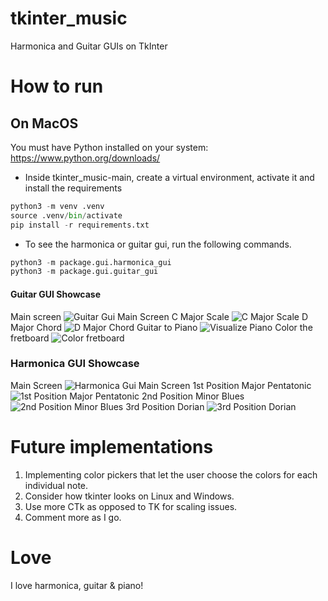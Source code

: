 # tkinter_music
Harmonica and Guitar GUIs on TkInter




# How to run



## On MacOS

You must have Python installed on your system: https://www.python.org/downloads/

- Inside tkinter_music-main, create a virtual environment, activate it and install the requirements

```python
python3 -m venv .venv 
source .venv/bin/activate
pip install -r requirements.txt
```

- To see the harmonica or guitar gui, run the following commands. 

```python
python3 -m package.gui.harmonica_gui
python3 -m package.gui.guitar_gui
```






#### Guitar GUI Showcase
Main screen
![Guitar Gui Main Screen](images/main.png)
C Major Scale
![C Major Scale](images/C_Major.png)
D Major Chord
![D Major Chord](images/D_Major.png)
Guitar to Piano
![Visualize Piano](images/piano.png)
Color the fretboard
![Color fretboard](images/color.png)

### Harmonica GUI Showcase

Main Screen
![Harmonica Gui Main Screen](images/main_harp.png)
1st Position Major Pentatonic
![1st Position Major Pentatonic](images/major_pentatonic_1st.png)
2nd Position Minor Blues
![2nd Position Minor Blues](images/minor_blues_2nd.png)
3rd Position Dorian
![3rd Position Dorian](images/dorian_3rd.png)


# Future implementations

1. Implementing color pickers that let the user choose the colors for each individual note.
2. Consider how tkinter looks on Linux and Windows.
3. Use more CTk as opposed to TK for scaling issues.
4. Comment more as I go. 


# Love

I love harmonica, guitar & piano!